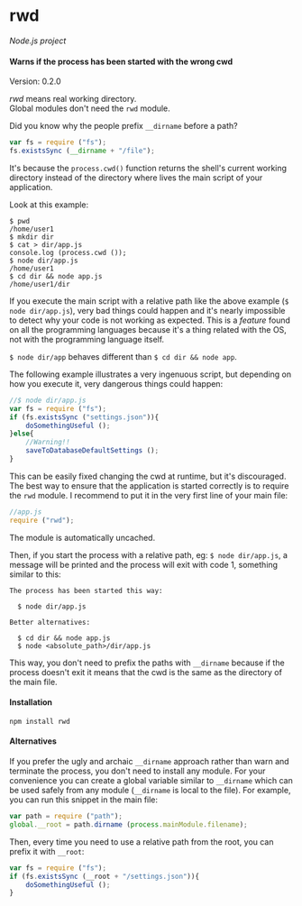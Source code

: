 rwd
===

_Node.js project_

#### Warns if the process has been started with the wrong cwd ####

Version: 0.2.0

_rwd_ means real working directory.  
Global modules don't need the `rwd` module.

Did you know why the people prefix `__dirname` before a path?

```javascript
var fs = require ("fs");
fs.existsSync (__dirname + "/file");
```

It's because the `process.cwd()` function returns the shell's current working directory instead of the directory where lives the main script of your application.

Look at this example:

```
$ pwd
/home/user1
$ mkdir dir
$ cat > dir/app.js
console.log (process.cwd ());
$ node dir/app.js
/home/user1
$ cd dir && node app.js
/home/user1/dir
```

If you execute the main script with a relative path like the above example (`$ node dir/app.js`), very bad things could happen and it's nearly impossible to detect why your code is not working as expected. This is a _feature_ found on all the programming languages because it's a thing related with the OS, not with the programming language itself.

`$ node dir/app` behaves different than `$ cd dir && node app`.

The following example illustrates a very ingenuous script, but depending on how you execute it, very dangerous things could happen:

```javascript
//$ node dir/app.js
var fs = require ("fs");
if (fs.existsSync ("settings.json")){
	doSomethingUseful ();
}else{
	//Warning!!
	saveToDatabaseDefaultSettings ();
}
```

This can be easily fixed changing the cwd at runtime, but it's discouraged. The best way to ensure that the application is started correctly is to require the `rwd` module. I recommend to put it in the very first line of your main file:

```javascript
//app.js
require ("rwd");
```

The module is automatically uncached.

Then, if you start the process with a relative path, eg: `$ node dir/app.js`, a message will be printed and the process will exit with code 1, something similar to this:

```
The process has been started this way:

  $ node dir/app.js

Better alternatives:

  $ cd dir && node app.js
  $ node <absolute_path>/dir/app.js
```

This way, you don't need to prefix the paths with `__dirname` because if the process doesn't exit it means that the cwd is the same as the directory of the main file.

#### Installation ####

```
npm install rwd
```

#### Alternatives ####

If you prefer the ugly and archaic `__dirname` approach rather than warn and terminate the process, you don't need to install any module. For your convenience you can create a global variable similar to `__dirname` which can be used safely from any module (`__dirname` is local to the file). For example, you can run this snippet in the main file:

```javascript
var path = require ("path");
global.__root = path.dirname (process.mainModule.filename);
```

Then, every time you need to use a relative path from the root, you can prefix it with `__root`:

```javascript
var fs = require ("fs");
if (fs.existsSync (__root + "/settings.json")){
	doSomethingUseful ();
}
```